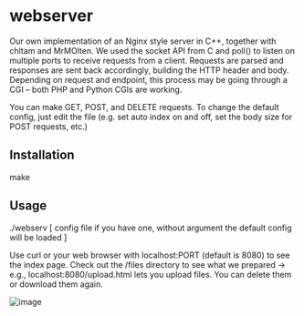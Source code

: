 # webserver
Our own implementation of an Nginx style server in C++, together with chltam and MrMOlten.
We used the socket API from C and poll() to listen on multiple ports to receive requests from a client.
Requests are parsed and responses are sent back accordingly, building the HTTP header and body.
Depending on request and endpoint, this process may be going through a CGI – both PHP and Python CGIs are working.

You can make GET, POST, and DELETE requests.
To change the default config, just edit the file (e.g. set auto index on and off, set the body size for POST requests, etc.)

## Installation

make

## Usage

./webserv \[ config file if you have one, without argument the default config will be loaded ]

Use curl or your web browser with localhost:PORT (default is 8080) to see the index page.
Check out the /files directory to see what we prepared
-> e.g., localhost:8080/upload.html lets you upload files. You can delete them or download them again.

![image](https://github.com/cbadura/webserver/assets/93912698/5bf51b46-2c4f-42f6-9eaf-902397fdd741)

